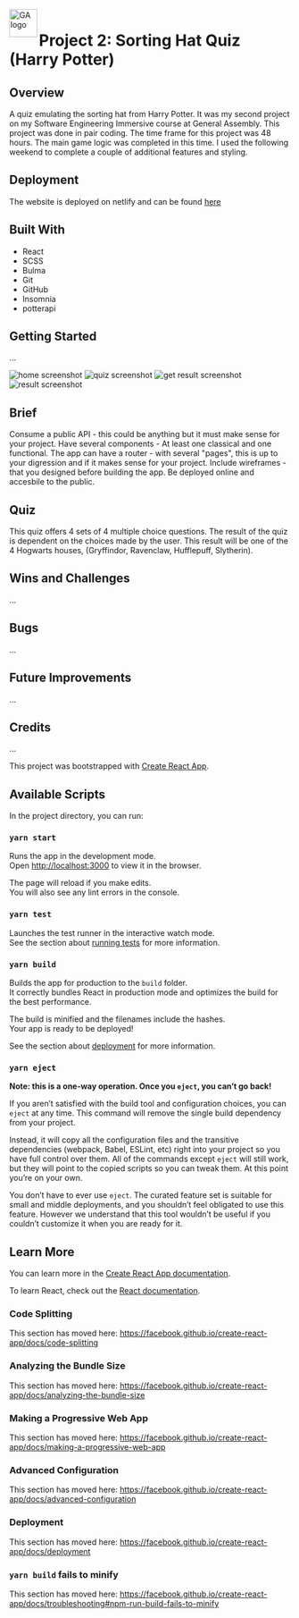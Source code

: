 
<img align="left" width="50" height="50" src="GA.png" alt="GA logo">

# Project 2: Sorting Hat Quiz (Harry Potter)

## Overview

A quiz emulating the sorting hat from Harry Potter. It was my second project on my Software Engineering Immersive course at General Assembly. This project was done in pair coding. The time frame for this project was 48 hours. The main game logic was completed in this time. I used the following weekend to complete a couple of additional features and styling.

## Deployment

The website is deployed on netlify and can be found [here](https://harry-potter-sorting-hat.netlify.app/)

## Built With

* React 
* SCSS
* Bulma
* Git
* GitHub
* Insomnia
* potterapi

## Getting Started

...

![home screenshot](home.png)
![quiz screenshot](quiz.png)
![get result screenshot](getresult.png)
![result screenshot](result.png)

## Brief

Consume a public API - this could be anything but it must make sense for your project.
Have several components - At least one classical and one functional.
The app can have a router - with several "pages", this is up to your digression and if it makes sense for your project.
Include wireframes - that you designed before building the app.
Be deployed online and accesbile to the public.

## Quiz

This quiz offers 4 sets of 4 multiple choice questions. The result of the quiz is dependent on the choices made by the user. This result will be one of the 4 Hogwarts houses, (Gryffindor, Ravenclaw, Hufflepuff, Slytherin).

## Wins and Challenges

...

## Bugs

...

## Future Improvements

...

## Credits

...

This project was bootstrapped with [Create React App](https://github.com/facebook/create-react-app).

## Available Scripts

In the project directory, you can run:

### `yarn start`

Runs the app in the development mode.<br />
Open [http://localhost:3000](http://localhost:3000) to view it in the browser.

The page will reload if you make edits.<br />
You will also see any lint errors in the console.

### `yarn test`

Launches the test runner in the interactive watch mode.<br />
See the section about [running tests](https://facebook.github.io/create-react-app/docs/running-tests) for more information.

### `yarn build`

Builds the app for production to the `build` folder.<br />
It correctly bundles React in production mode and optimizes the build for the best performance.

The build is minified and the filenames include the hashes.<br />
Your app is ready to be deployed!

See the section about [deployment](https://facebook.github.io/create-react-app/docs/deployment) for more information.

### `yarn eject`

**Note: this is a one-way operation. Once you `eject`, you can’t go back!**

If you aren’t satisfied with the build tool and configuration choices, you can `eject` at any time. This command will remove the single build dependency from your project.

Instead, it will copy all the configuration files and the transitive dependencies (webpack, Babel, ESLint, etc) right into your project so you have full control over them. All of the commands except `eject` will still work, but they will point to the copied scripts so you can tweak them. At this point you’re on your own.

You don’t have to ever use `eject`. The curated feature set is suitable for small and middle deployments, and you shouldn’t feel obligated to use this feature. However we understand that this tool wouldn’t be useful if you couldn’t customize it when you are ready for it.

## Learn More

You can learn more in the [Create React App documentation](https://facebook.github.io/create-react-app/docs/getting-started).

To learn React, check out the [React documentation](https://reactjs.org/).

### Code Splitting

This section has moved here: https://facebook.github.io/create-react-app/docs/code-splitting

### Analyzing the Bundle Size

This section has moved here: https://facebook.github.io/create-react-app/docs/analyzing-the-bundle-size

### Making a Progressive Web App

This section has moved here: https://facebook.github.io/create-react-app/docs/making-a-progressive-web-app

### Advanced Configuration

This section has moved here: https://facebook.github.io/create-react-app/docs/advanced-configuration

### Deployment

This section has moved here: https://facebook.github.io/create-react-app/docs/deployment

### `yarn build` fails to minify

This section has moved here: https://facebook.github.io/create-react-app/docs/troubleshooting#npm-run-build-fails-to-minify
